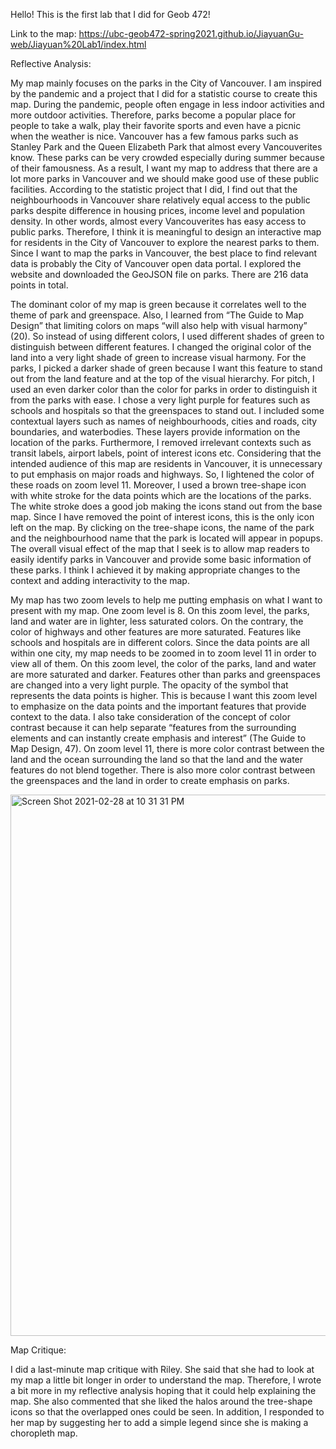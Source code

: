 Hello! This is the first lab that I did for Geob 472!

Link to the map:
https://ubc-geob472-spring2021.github.io/JiayuanGu-web/Jiayuan%20Lab1/index.html

Reflective Analysis:

My map mainly focuses on the parks in the City of Vancouver. I am inspired by the pandemic and a project that I did for a statistic course to create this map. During the pandemic, people often engage in less indoor activities and more outdoor activities. Therefore, parks become a popular place for people to take a walk, play their favorite sports and even have a picnic when the weather is nice. Vancouver has a few famous parks such as Stanley Park and the Queen Elizabeth Park that almost every Vancouverites know. These parks can be very crowded especially during summer because of their famousness. As a result, I want my map to address that there are a lot more parks in Vancouver and we should make good use of these public facilities. According to the statistic project that I did, I find out that the neighbourhoods in Vancouver share relatively equal access to the public parks despite difference in housing prices, income level and population density. In other words, almost every Vancouverites has easy access to public parks. Therefore, I think it is meaningful to design an interactive map for residents in the City of Vancouver to explore the nearest parks to them. Since I want to map the parks in Vancouver, the best place to find relevant data is probably the City of Vancouver open data portal. I explored the website and downloaded the GeoJSON file on parks. There are 216 data points in total. 

The dominant color of my map is green because it correlates well to the theme of park and greenspace. Also, I learned from “The Guide to Map Design” that limiting colors on maps “will also help with visual harmony” (20). So instead of using different colors, I used different shades of green to distinguish between different features. I changed the original color of the land into a very light shade of green to increase visual harmony. For the parks, I picked a darker shade of green because I want this feature to stand out from the land feature and at the top of the visual hierarchy. For pitch, I used an even darker color than the color for parks in order to distinguish it from the parks with ease. I chose a very light purple for features such as schools and hospitals so that the greenspaces to stand out. I included some contextual layers such as names of neighbourhoods, cities and roads, city boundaries, and waterbodies. These layers provide information on the location of the parks. Furthermore, I removed irrelevant contexts such as transit labels, airport labels, point of interest icons etc. Considering that the intended audience of this map are residents in Vancouver, it is unnecessary to put emphasis on major roads and highways. So, I lightened the color of these roads on zoom level 11. Moreover, I used a brown tree-shape icon with white stroke for the data points which are the locations of the parks. The white stroke does a good job making the icons stand out from the base map. Since I have removed the point of interest icons, this is the only icon left on the map. By clicking on the tree-shape icons, the name of the park and the neighbourhood name that the park is located will appear in popups. The overall visual effect of the map that I seek is to allow map readers to easily identify parks in Vancouver and provide some basic information of these parks. I think I achieved it by making appropriate changes to the context and adding interactivity to the map.

My map has two zoom levels to help me putting emphasis on what I want to present with my map. One zoom level is 8. On this zoom level, the parks, land and water are in lighter, less saturated colors. On the contrary, the color of highways and other features are more saturated. Features like schools and hospitals are in different colors. Since the data points are all within one city, my map needs to be zoomed in to zoom level 11 in order to view all of them. On this zoom level, the color of the parks, land and water are more saturated and darker. Features other than parks and greenspaces are changed into a very light purple. The opacity of the symbol that represents the data points is higher. This is because I want this zoom level to emphasize on the data points and the important features that provide context to the data. I also take consideration of the concept of color contrast because it can help separate “features from the surrounding elements and can instantly create emphasis and interest” (The Guide to Map Design, 47). On zoom level 11, there is more color contrast between the land and the ocean surrounding the land so that the land and the water features do not blend together. There is also more color contrast between the greenspaces and the land in order to create emphasis on parks. 

<img width="866" alt="Screen Shot 2021-02-28 at 10 31 31 PM" src="https://user-images.githubusercontent.com/77517981/109460020-d1a33200-7a14-11eb-8f83-7fbb1c12ca67.png">

Map Critique:

I did a last-minute map critique with Riley. She said that she had to look at my map a little bit longer in order to understand the map. Therefore, I wrote a bit more in my reflective analysis hoping that it could help explaining the map. She also commented that she liked the halos around the tree-shape icons so that the overlapped ones could be seen. In addition, I responded to her map by suggesting her to add a simple legend since she is making a choropleth map.



